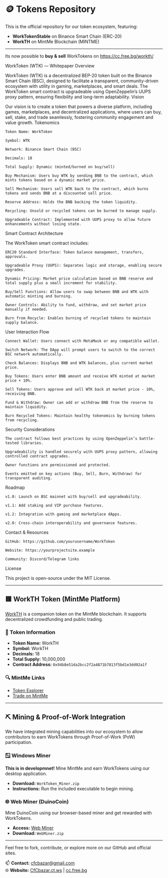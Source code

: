 # 🪙 Tokens Repository

This is the official repository for our token ecosystem, featuring:

- **WorkTokenStable** on Binance Smart Chain (ERC-20)
- **WorkTH** on MintMe Blockchain (MINTME)

---
Its now possible to **buy & sell** WorkTokens on https://cc.free.bg/workth/

WorkToken (WTK) — Whitepaper
Overview

WorkToken (WTK) is a decentralized BEP-20 token built on the Binance Smart Chain (BSC), designed to facilitate a transparent, community-driven ecosystem with utility in gaming, marketplaces, and smart deals. The WorkToken smart contract is upgradeable using OpenZeppelin’s UUPS proxy pattern, ensuring flexibility and long-term adaptability.
Vision

Our vision is to create a token that powers a diverse platform, including games, marketplaces, and decentralized applications, where users can buy, sell, stake, and trade seamlessly, fostering community engagement and value growth.
Tokenomics

    Token Name: WorkToken

    Symbol: WTK

    Network: Binance Smart Chain (BSC)

    Decimals: 18

    Total Supply: Dynamic (minted/burned on buy/sell)

    Buy Mechanism: Users buy WTK by sending BNB to the contract, which mints tokens based on a dynamic market price.

    Sell Mechanism: Users sell WTK back to the contract, which burns tokens and sends BNB at a discounted sell price.

    Reserve Address: Holds the BNB backing the token liquidity.

    Recycling: Unsold or recycled tokens can be burned to manage supply.

    Upgradeable Contract: Implemented with UUPS proxy to allow future enhancements without losing state.

Smart Contract Architecture

The WorkToken smart contract includes:

    ERC20 Standard Interface: Token balance management, transfers, approvals.

    Upgradeable Proxy (UUPS): Separates logic and storage, enabling secure upgrades.

    Dynamic Pricing: Market price calculation based on BNB reserve and total supply plus a small increment for stability.

    Buy/Sell Functions: Allow users to swap between BNB and WTK with automatic minting and burning.

    Owner Controls: Ability to fund, withdraw, and set market price manually if needed.

    Burn from Recycle: Enables burning of recycled tokens to maintain supply balance.

User Interaction Flow

    Connect Wallet: Users connect with MetaMask or any compatible wallet.

    Switch Network: The DApp will prompt users to switch to the correct BSC network automatically.

    Check Balances: Displays BNB and WTK balances, plus current market price.

    Buy Tokens: Users enter BNB amount and receive WTK minted at market price + 10%.

    Sell Tokens: Users approve and sell WTK back at market price - 10%, receiving BNB.

    Fund & Withdraw: Owner can add or withdraw BNB from the reserve to maintain liquidity.

    Burn Recycled Tokens: Maintain healthy tokenomics by burning tokens from recycling.

Security Considerations

    The contract follows best practices by using OpenZeppelin’s battle-tested libraries.

    Upgradeability is handled securely with UUPS proxy pattern, allowing controlled contract upgrades.

    Owner functions are permissioned and protected.

    Events emitted on key actions (Buy, Sell, Burn, Withdraw) for transparent auditing.

Roadmap

    v1.0: Launch on BSC mainnet with buy/sell and upgradeability.

    v1.1: Add staking and VIP purchase features.

    v1.2: Integration with gaming and marketplace dApps.

    v2.0: Cross-chain interoperability and governance features.

Contact & Resources

    GitHub: https://github.com/yourusername/WorkToken

    Website: https://yourprojectsite.example

    Community: Discord/Telegram links

License

This project is open-source under the MIT License.

---

## 🟨 WorkTH Token (MintMe Platform)

[WorkTH](https://www.mintme.com/token/WorkTH) is a companion token on the MintMe blockchain. It supports decentralized crowdfunding and public trading.

### 📄 Token Information

- **Token Name:** WorkTH  
- **Symbol:** WorkTH  
- **Decimals:** 18  
- **Total Supply:** 10,000,000  
- **Contract Address:** `0x94b8e51da2bcc2f2a4871b7813f5bd1e3dd92a1f`

### 🔍 MintMe Links

- [Token Explorer](https://www.mintme.com/explorer/token/0x94b8e51da2bcc2f2a4871b7813f5bd1e3dd92a1f)  
- [Trade on MintMe](https://www.mintme.com/token/WorkTH/MINTME/trade)

---

## ⛏️ Mining & Proof-of-Work Integration

We have integrated mining capabilities into our ecosystem to allow contributors to earn WorkTokens through Proof-of-Work (PoW) participation.

### 🪟 Windows Miner

**This is in developmnet!** Mine MintMe and earn WorkTokens using our desktop application.

- **Download:** `WorkToken_Miner.zip`  
- **Instructions:** Run the included executable to begin mining.

### 🌐 Web Miner (DuinoCoin)

Mine DuinoCoin using our browser-based miner and get rewarded with WorkTokens.

- **Access:** [Web Miner](https://cc.free.bg/site/miner)  
- **Download:** `WebMiner.zip`

---

Feel free to fork, contribute, or explore more on our GitHub and official sites.

📫 **Contact:** cfcbazar@gmail.com  
🌐 **Website:** [CfCbazar.ct.ws](https://CfCbazar.ct.ws) | [cc.free.bg](https://cc.free.bg)
